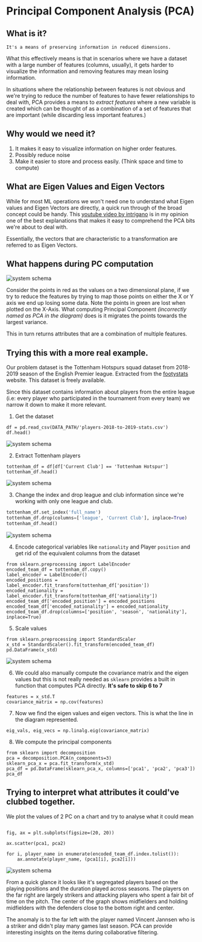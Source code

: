 # Principal Component Analysis (PCA)

##  What is it?

    It's a means of preserving information in reduced dimensions. 

What this effectively means is that in scenarios where we have a dataset with a large number of features (columns, usually), it gets harder to visualize the information and removing features may mean losing information.

In situations where the relationship between features is not obvious and we're trying to reduce the number of features to have fewer relationships to deal with, PCA provides a means to *extract features* where a new variable is created which can be thought of as
a combination of a set of features that are important (while discarding less important features.)


## Why would we need it?

1. It makes it easy to visualize information on higher order features. 
2. Possibly reduce noise
3. Make it easier to store and process easily. (Think space and time to compute)


## What are Eigen Values and Eigen Vectors


While for most ML operations we won't need one to understand what Eigen values and Eigen Vectors are directly, a quick run through of the broad concept could be handy. 
This [youtube video by intrigano](https://www.youtube.com/watch?v=kwA3qM0rm7c)
is in my opinion one of the best explanations that makes it easy to comprehend the PCA bits we're about to deal with.

Essentially, the vectors that are characteristic to a transformation are referred to as Eigen Vectors.


## What happens during PC computation

![system schema](/images/pca_images/pca_explain.png)

Consider the points in red as the values on a two dimensional plane, if we try to reduce the features by trying to map those points on either the X or Y axis we end up losing some data. Note the points in green are lost when plotted on the X-Axis.
What computing Principal Component *(incorrectly named as PCA in the diagram)* does is it migrates the points towards the largest variance. 

This in turn returns attributes that are a combination of multiple features. 

## Trying this with a more real example.

Our problem dataset is the Tottenham Hotspurs squad dataset from 2018-2019 season of the English Premier league. Extracted from the [footystats](https://footystats.org/download-stats-csv#) website. This dataset is freely available.

Since this dataset contains information about players from the entire league (i.e: every player who participated in the tournament from every team) we narrow it down to make it more relevant.


1. Get the dataset 
```python3
df = pd.read_csv(DATA_PATH/'players-2018-to-2019-stats.csv')
df.head()
```
![system schema](/images/pca_images/read_players_csv.png)


2. Extract Tottenham players

```python3
tottenham_df = df[df['Current Club'] == 'Tottenham Hotspur']
tottenham_df.head()
```
![system schema](/images/pca_images/extract_tottenham_players.png)


3. Change the index and drop league and club information since we're working with only one league and club.

```python
tottenham_df.set_index('full_name')
tottenham_df.drop(columns=['league', 'Current Club'], inplace=True)
tottenham_df.head()
```
![system schema](/images/pca_images/tottenham_dataset.png)

4. Encode categorical variables like `nationality` and Player `position`  and get rid of the equivalent columns from the dataset

```python3
from sklearn.preprocessing import LabelEncoder
encoded_team_df = tottenham_df.copy()
label_encoder = LabelEncoder()
encoded_positions = label_encoder.fit_transform(tottenham_df['position'])
encoded_nationality =  label_encoder.fit_transform(tottenham_df['nationality'])
encoded_team_df['encoded_position'] = encoded_positions
encoded_team_df['encoded_nationality'] = encoded_nationality
encoded_team_df.drop(columns=['position', 'season', 'nationality'], inplace=True)
```

5. Scale values

```python3
from sklearn.preprocessing import StandardScaler
x_std = StandardScaler().fit_transform(encoded_team_df)
pd.DataFrame(x_std)
```
![system schema](/images/pca_images/scaled_values.png)


6. We could also manually compute the covariance matrix and the eigen values but this is not really needed as `sklearn` provides a built in function that computes PCA directly. **It's safe to skip 6 to 7**

```python3
features = x_std.T
covariance_matrix = np.cov(features)
```

7. Now we find the eigen values and eigen vectors. This is what the line in the diagram represented.

```
eig_vals, eig_vecs = np.linalg.eig(covariance_matrix)
```

8. We compute the principal components
   
```python3
from sklearn import decomposition
pca = decomposition.PCA(n_components=3)
sklearn_pca_x = pca.fit_transform(x_std)
pca_df = pd.DataFrame(sklearn_pca_x, columns=['pca1', 'pca2', 'pca3'])
pca_df
```

## Trying to interpret what attributes it could've clubbed together.

We plot the values of 2 PC on a chart and try to analyse what it could mean

```python3

fig, ax = plt.subplots(figsize=(20, 20))

ax.scatter(pca1, pca2)

for i, player_name in enumerate(encoded_team_df.index.tolist()):
    ax.annotate(player_name, (pca1[i], pca2[i]))
```

![system schema](/images/pca_images/analysis.png)

From a quick glance it looks like it's segregated players based on the playing positions and the duration played across seasons. 
The players on the far right are largely strikers and attacking players who spent a fair bit of time on the pitch. The center of the graph shows midfielders and holding midfielders with the defenders close to the bottom right and center.

The anomaly is to the far left with the player named Vincent Jannsen who is a striker and didn't play many games last season. PCA can provide interesting insights on the items during collaborative filtering. 
